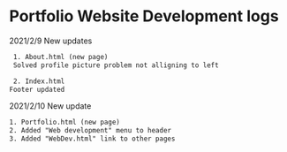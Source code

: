 <h1>Portfolio Website Development logs</h1>

 2021/2/9 New updates


```html
 1. About.html (new page)
 Solved profile picture problem not alligning to left 

 2. Index.html 
Footer updated
```

 2021/2/10 New update

 ```html
 1. Portfolio.html (new page)
 2. Added "Web development" menu to header
 3. Added "WebDev.html" link to other pages 
```
